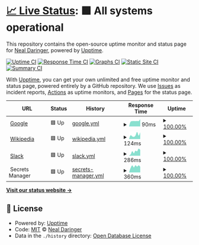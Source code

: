 # [📈 Live Status](https://gh.daringer.org): <!--live status--> **🟩 All systems operational**

This repository contains the open-source uptime monitor and status page for [Neal Daringer](https://gh.daringer.org), powered by [Upptime](https://github.com/upptime/upptime).

[![Uptime CI](https://github.com/koj-co/upptime/workflows/Uptime%20CI/badge.svg)](https://github.com/koj-co/upptime/actions?query=workflow%3A%22Uptime+CI%22)
[![Response Time CI](https://github.com/koj-co/upptime/workflows/Response%20Time%20CI/badge.svg)](https://github.com/koj-co/upptime/actions?query=workflow%3A%22Response+Time+CI%22)
[![Graphs CI](https://github.com/koj-co/upptime/workflows/Graphs%20CI/badge.svg)](https://github.com/koj-co/upptime/actions?query=workflow%3A%22Graphs+CI%22)
[![Static Site CI](https://github.com/koj-co/upptime/workflows/Static%20Site%20CI/badge.svg)](https://github.com/koj-co/upptime/actions?query=workflow%3A%22Static+Site+CI%22)
[![Summary CI](https://github.com/koj-co/upptime/workflows/Summary%20CI/badge.svg)](https://github.com/koj-co/upptime/actions?query=workflow%3A%22Summary+CI%22)

With [Upptime](https://upptime.js.org), you can get your own unlimited and free uptime monitor and status page, powered entirely by a GitHub repository. We use [Issues](https://github.com/ndaringer/upptime/issues) as incident reports, [Actions](https://github.com/ndaringer/upptime/actions) as uptime monitors, and [Pages](https://gh.daringer.org) for the status page.

<!--start: status pages-->
<!-- This summary is generated by Upptime (https://github.com/upptime/upptime) -->
<!-- Do not edit this manually, your changes will be overwritten -->
<!-- prettier-ignore -->
| URL | Status | History | Response Time | Uptime |
| --- | ------ | ------- | ------------- | ------ |
| <img alt="" src="https://icons.duckduckgo.com/ip3/www.google.com.ico" height="13"> [Google](https://www.google.com) | 🟩 Up | [google.yml](https://github.com/ndaringer/upptime/commits/HEAD/history/google.yml) | <details><summary><img alt="Response time graph" src="./graphs/google/response-time-week.png" height="20"> 90ms</summary><br><a href="https://gh.daringer.org/history/google"><img alt="Response time 105" src="https://img.shields.io/endpoint?url=https%3A%2F%2Fraw.githubusercontent.com%2Fndaringer%2Fupptime%2FHEAD%2Fapi%2Fgoogle%2Fresponse-time.json"></a><br><a href="https://gh.daringer.org/history/google"><img alt="24-hour response time 86" src="https://img.shields.io/endpoint?url=https%3A%2F%2Fraw.githubusercontent.com%2Fndaringer%2Fupptime%2FHEAD%2Fapi%2Fgoogle%2Fresponse-time-day.json"></a><br><a href="https://gh.daringer.org/history/google"><img alt="7-day response time 90" src="https://img.shields.io/endpoint?url=https%3A%2F%2Fraw.githubusercontent.com%2Fndaringer%2Fupptime%2FHEAD%2Fapi%2Fgoogle%2Fresponse-time-week.json"></a><br><a href="https://gh.daringer.org/history/google"><img alt="30-day response time 105" src="https://img.shields.io/endpoint?url=https%3A%2F%2Fraw.githubusercontent.com%2Fndaringer%2Fupptime%2FHEAD%2Fapi%2Fgoogle%2Fresponse-time-month.json"></a><br><a href="https://gh.daringer.org/history/google"><img alt="1-year response time 110" src="https://img.shields.io/endpoint?url=https%3A%2F%2Fraw.githubusercontent.com%2Fndaringer%2Fupptime%2FHEAD%2Fapi%2Fgoogle%2Fresponse-time-year.json"></a></details> | <details><summary><a href="https://gh.daringer.org/history/google">100.00%</a></summary><a href="https://gh.daringer.org/history/google"><img alt="All-time uptime 100.00%" src="https://img.shields.io/endpoint?url=https%3A%2F%2Fraw.githubusercontent.com%2Fndaringer%2Fupptime%2FHEAD%2Fapi%2Fgoogle%2Fuptime.json"></a><br><a href="https://gh.daringer.org/history/google"><img alt="24-hour uptime 100.00%" src="https://img.shields.io/endpoint?url=https%3A%2F%2Fraw.githubusercontent.com%2Fndaringer%2Fupptime%2FHEAD%2Fapi%2Fgoogle%2Fuptime-day.json"></a><br><a href="https://gh.daringer.org/history/google"><img alt="7-day uptime 100.00%" src="https://img.shields.io/endpoint?url=https%3A%2F%2Fraw.githubusercontent.com%2Fndaringer%2Fupptime%2FHEAD%2Fapi%2Fgoogle%2Fuptime-week.json"></a><br><a href="https://gh.daringer.org/history/google"><img alt="30-day uptime 100.00%" src="https://img.shields.io/endpoint?url=https%3A%2F%2Fraw.githubusercontent.com%2Fndaringer%2Fupptime%2FHEAD%2Fapi%2Fgoogle%2Fuptime-month.json"></a><br><a href="https://gh.daringer.org/history/google"><img alt="1-year uptime 99.99%" src="https://img.shields.io/endpoint?url=https%3A%2F%2Fraw.githubusercontent.com%2Fndaringer%2Fupptime%2FHEAD%2Fapi%2Fgoogle%2Fuptime-year.json"></a></details>
| <img alt="" src="https://icons.duckduckgo.com/ip3/en.wikipedia.org.ico" height="13"> [Wikipedia](https://en.wikipedia.org) | 🟩 Up | [wikipedia.yml](https://github.com/ndaringer/upptime/commits/HEAD/history/wikipedia.yml) | <details><summary><img alt="Response time graph" src="./graphs/wikipedia/response-time-week.png" height="20"> 124ms</summary><br><a href="https://gh.daringer.org/history/wikipedia"><img alt="Response time 200" src="https://img.shields.io/endpoint?url=https%3A%2F%2Fraw.githubusercontent.com%2Fndaringer%2Fupptime%2FHEAD%2Fapi%2Fwikipedia%2Fresponse-time.json"></a><br><a href="https://gh.daringer.org/history/wikipedia"><img alt="24-hour response time 35" src="https://img.shields.io/endpoint?url=https%3A%2F%2Fraw.githubusercontent.com%2Fndaringer%2Fupptime%2FHEAD%2Fapi%2Fwikipedia%2Fresponse-time-day.json"></a><br><a href="https://gh.daringer.org/history/wikipedia"><img alt="7-day response time 124" src="https://img.shields.io/endpoint?url=https%3A%2F%2Fraw.githubusercontent.com%2Fndaringer%2Fupptime%2FHEAD%2Fapi%2Fwikipedia%2Fresponse-time-week.json"></a><br><a href="https://gh.daringer.org/history/wikipedia"><img alt="30-day response time 119" src="https://img.shields.io/endpoint?url=https%3A%2F%2Fraw.githubusercontent.com%2Fndaringer%2Fupptime%2FHEAD%2Fapi%2Fwikipedia%2Fresponse-time-month.json"></a><br><a href="https://gh.daringer.org/history/wikipedia"><img alt="1-year response time 199" src="https://img.shields.io/endpoint?url=https%3A%2F%2Fraw.githubusercontent.com%2Fndaringer%2Fupptime%2FHEAD%2Fapi%2Fwikipedia%2Fresponse-time-year.json"></a></details> | <details><summary><a href="https://gh.daringer.org/history/wikipedia">100.00%</a></summary><a href="https://gh.daringer.org/history/wikipedia"><img alt="All-time uptime 84.74%" src="https://img.shields.io/endpoint?url=https%3A%2F%2Fraw.githubusercontent.com%2Fndaringer%2Fupptime%2FHEAD%2Fapi%2Fwikipedia%2Fuptime.json"></a><br><a href="https://gh.daringer.org/history/wikipedia"><img alt="24-hour uptime 100.00%" src="https://img.shields.io/endpoint?url=https%3A%2F%2Fraw.githubusercontent.com%2Fndaringer%2Fupptime%2FHEAD%2Fapi%2Fwikipedia%2Fuptime-day.json"></a><br><a href="https://gh.daringer.org/history/wikipedia"><img alt="7-day uptime 100.00%" src="https://img.shields.io/endpoint?url=https%3A%2F%2Fraw.githubusercontent.com%2Fndaringer%2Fupptime%2FHEAD%2Fapi%2Fwikipedia%2Fuptime-week.json"></a><br><a href="https://gh.daringer.org/history/wikipedia"><img alt="30-day uptime 100.00%" src="https://img.shields.io/endpoint?url=https%3A%2F%2Fraw.githubusercontent.com%2Fndaringer%2Fupptime%2FHEAD%2Fapi%2Fwikipedia%2Fuptime-month.json"></a><br><a href="https://gh.daringer.org/history/wikipedia"><img alt="1-year uptime 100.00%" src="https://img.shields.io/endpoint?url=https%3A%2F%2Fraw.githubusercontent.com%2Fndaringer%2Fupptime%2FHEAD%2Fapi%2Fwikipedia%2Fuptime-year.json"></a></details>
| <img alt="" src="https://icons.duckduckgo.com/ip3/app.slack.com.ico" height="13"> [Slack](https://app.slack.com/client/) | 🟩 Up | [slack.yml](https://github.com/ndaringer/upptime/commits/HEAD/history/slack.yml) | <details><summary><img alt="Response time graph" src="./graphs/slack/response-time-week.png" height="20"> 286ms</summary><br><a href="https://gh.daringer.org/history/slack"><img alt="Response time 195" src="https://img.shields.io/endpoint?url=https%3A%2F%2Fraw.githubusercontent.com%2Fndaringer%2Fupptime%2FHEAD%2Fapi%2Fslack%2Fresponse-time.json"></a><br><a href="https://gh.daringer.org/history/slack"><img alt="24-hour response time 73" src="https://img.shields.io/endpoint?url=https%3A%2F%2Fraw.githubusercontent.com%2Fndaringer%2Fupptime%2FHEAD%2Fapi%2Fslack%2Fresponse-time-day.json"></a><br><a href="https://gh.daringer.org/history/slack"><img alt="7-day response time 286" src="https://img.shields.io/endpoint?url=https%3A%2F%2Fraw.githubusercontent.com%2Fndaringer%2Fupptime%2FHEAD%2Fapi%2Fslack%2Fresponse-time-week.json"></a><br><a href="https://gh.daringer.org/history/slack"><img alt="30-day response time 262" src="https://img.shields.io/endpoint?url=https%3A%2F%2Fraw.githubusercontent.com%2Fndaringer%2Fupptime%2FHEAD%2Fapi%2Fslack%2Fresponse-time-month.json"></a><br><a href="https://gh.daringer.org/history/slack"><img alt="1-year response time 201" src="https://img.shields.io/endpoint?url=https%3A%2F%2Fraw.githubusercontent.com%2Fndaringer%2Fupptime%2FHEAD%2Fapi%2Fslack%2Fresponse-time-year.json"></a></details> | <details><summary><a href="https://gh.daringer.org/history/slack">100.00%</a></summary><a href="https://gh.daringer.org/history/slack"><img alt="All-time uptime 100.00%" src="https://img.shields.io/endpoint?url=https%3A%2F%2Fraw.githubusercontent.com%2Fndaringer%2Fupptime%2FHEAD%2Fapi%2Fslack%2Fuptime.json"></a><br><a href="https://gh.daringer.org/history/slack"><img alt="24-hour uptime 100.00%" src="https://img.shields.io/endpoint?url=https%3A%2F%2Fraw.githubusercontent.com%2Fndaringer%2Fupptime%2FHEAD%2Fapi%2Fslack%2Fuptime-day.json"></a><br><a href="https://gh.daringer.org/history/slack"><img alt="7-day uptime 100.00%" src="https://img.shields.io/endpoint?url=https%3A%2F%2Fraw.githubusercontent.com%2Fndaringer%2Fupptime%2FHEAD%2Fapi%2Fslack%2Fuptime-week.json"></a><br><a href="https://gh.daringer.org/history/slack"><img alt="30-day uptime 100.00%" src="https://img.shields.io/endpoint?url=https%3A%2F%2Fraw.githubusercontent.com%2Fndaringer%2Fupptime%2FHEAD%2Fapi%2Fslack%2Fuptime-month.json"></a><br><a href="https://gh.daringer.org/history/slack"><img alt="1-year uptime 100.00%" src="https://img.shields.io/endpoint?url=https%3A%2F%2Fraw.githubusercontent.com%2Fndaringer%2Fupptime%2FHEAD%2Fapi%2Fslack%2Fuptime-year.json"></a></details>
| <img alt="" src="https://icons.duckduckgo.com/ip3/null.ico" height="13"> Secrets Manager | 🟩 Up | [secrets-manager.yml](https://github.com/ndaringer/upptime/commits/HEAD/history/secrets-manager.yml) | <details><summary><img alt="Response time graph" src="./graphs/secrets-manager/response-time-week.png" height="20"> 360ms</summary><br><a href="https://gh.daringer.org/history/secrets-manager"><img alt="Response time 256" src="https://img.shields.io/endpoint?url=https%3A%2F%2Fraw.githubusercontent.com%2Fndaringer%2Fupptime%2FHEAD%2Fapi%2Fsecrets-manager%2Fresponse-time.json"></a><br><a href="https://gh.daringer.org/history/secrets-manager"><img alt="24-hour response time 276" src="https://img.shields.io/endpoint?url=https%3A%2F%2Fraw.githubusercontent.com%2Fndaringer%2Fupptime%2FHEAD%2Fapi%2Fsecrets-manager%2Fresponse-time-day.json"></a><br><a href="https://gh.daringer.org/history/secrets-manager"><img alt="7-day response time 360" src="https://img.shields.io/endpoint?url=https%3A%2F%2Fraw.githubusercontent.com%2Fndaringer%2Fupptime%2FHEAD%2Fapi%2Fsecrets-manager%2Fresponse-time-week.json"></a><br><a href="https://gh.daringer.org/history/secrets-manager"><img alt="30-day response time 314" src="https://img.shields.io/endpoint?url=https%3A%2F%2Fraw.githubusercontent.com%2Fndaringer%2Fupptime%2FHEAD%2Fapi%2Fsecrets-manager%2Fresponse-time-month.json"></a><br><a href="https://gh.daringer.org/history/secrets-manager"><img alt="1-year response time 267" src="https://img.shields.io/endpoint?url=https%3A%2F%2Fraw.githubusercontent.com%2Fndaringer%2Fupptime%2FHEAD%2Fapi%2Fsecrets-manager%2Fresponse-time-year.json"></a></details> | <details><summary><a href="https://gh.daringer.org/history/secrets-manager">100.00%</a></summary><a href="https://gh.daringer.org/history/secrets-manager"><img alt="All-time uptime 79.83%" src="https://img.shields.io/endpoint?url=https%3A%2F%2Fraw.githubusercontent.com%2Fndaringer%2Fupptime%2FHEAD%2Fapi%2Fsecrets-manager%2Fuptime.json"></a><br><a href="https://gh.daringer.org/history/secrets-manager"><img alt="24-hour uptime 100.00%" src="https://img.shields.io/endpoint?url=https%3A%2F%2Fraw.githubusercontent.com%2Fndaringer%2Fupptime%2FHEAD%2Fapi%2Fsecrets-manager%2Fuptime-day.json"></a><br><a href="https://gh.daringer.org/history/secrets-manager"><img alt="7-day uptime 100.00%" src="https://img.shields.io/endpoint?url=https%3A%2F%2Fraw.githubusercontent.com%2Fndaringer%2Fupptime%2FHEAD%2Fapi%2Fsecrets-manager%2Fuptime-week.json"></a><br><a href="https://gh.daringer.org/history/secrets-manager"><img alt="30-day uptime 100.00%" src="https://img.shields.io/endpoint?url=https%3A%2F%2Fraw.githubusercontent.com%2Fndaringer%2Fupptime%2FHEAD%2Fapi%2Fsecrets-manager%2Fuptime-month.json"></a><br><a href="https://gh.daringer.org/history/secrets-manager"><img alt="1-year uptime 62.87%" src="https://img.shields.io/endpoint?url=https%3A%2F%2Fraw.githubusercontent.com%2Fndaringer%2Fupptime%2FHEAD%2Fapi%2Fsecrets-manager%2Fuptime-year.json"></a></details>

<!--end: status pages-->

[**Visit our status website →**](https://gh.daringer.org)

## 📄 License

- Powered by: [Upptime](https://github.com/upptime/upptime)
- Code: [MIT](./LICENSE) © [Neal Daringer](https://gh.daringer.org)
- Data in the `./history` directory: [Open Database License](https://opendatacommons.org/licenses/odbl/1-0/)
